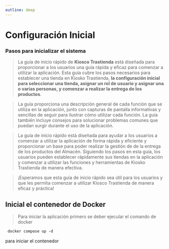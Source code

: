 ```yaml
---
outline: deep
---
```


# Configuración Inicial

### Pasos para inicializar el sistema

>La guía de inicio rápido de **Kiosco Trastienda** está diseñada para proporcionar a los usuarios una guía rápida y eficaz para comenzar a utilizar la aplicación. Esta guía cubre los pasos necesarios para establecer una tienda en Kiosko Trastienda, **la configuración inicial para seleccionar una tienda, asignar un rol de usuario y asignar una o varias personas, y comenzar a realizar la entrega de los productos**.

>La guía proporciona una descripción general de cada función que se utiliza en la aplicación, junto con capturas de pantalla informativas y sencillas de seguir para ilustrar cómo utilizar cada función. La guía también incluye consejos para solucionar problemas comunes que puedan surgir durante el uso de la aplicación.

>La guía de inicio rápido está diseñada para ayudar a los usuarios a comenzar a utilizar la aplicación de forma rápida y eficiente y proporcionar un base para poder realizar   la gestión de de la entrega de los productos del Almacén. Siguiendo los pasos en esta guía, los usuarios pueden establecer rápidamente sus tiendas en la aplicación y comenzar a utilizar las funciones y herramientas de Kiosko Trastienda de manera efectiva.

>¡Esperamos que esta guía de inicio rápido sea útil para los usuarios y que les permita comenzar a utilizar Kiosco Trastienda de manera eficaz y práctica!

## Inicial el contenedor de Docker
> Para iniciar la aplicación primero se deber ejecular el comando de docker
```md
 docker compose up -d 
 ```
para iniciar el contenedor